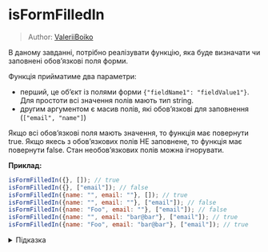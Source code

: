 # isFormFilledIn

> Author: [ValeriiBoiko](https://github.com/ValeriiBoiko)

В даному завданні, потрібно реалізувати функцію, яка буде визначати чи заповнені обовʼязкові поля форми. 

Функція прийматиме два параметри:
- перший, це обʼєкт із полями форми `{"fieldName1": "fieldValue1"}`. Для простоти всі значення полів мають тип string.
- другим аргументом є масив полів, які обовʼязкові для заповнення (`["email", "name"]`)

Якщо всі обовʼязкові поля мають значення, то функція має повернути true. Якщо якесь з обовʼязкових полів НЕ заповнене, то функція має повернути false. Стан необовʼязкових полів можна ігнорувати.

**Приклад:**

```js
isFormFilledIn({}, []); // true
isFormFilledIn({}, ["email"]); // false
isFormFilledIn({name: "", email: ""}, []); // true
isFormFilledIn({name: "", email: ""}, ["email"]); // false
isFormFilledIn({name: "Foo", email: ""}, ["email"]); // false
isFormFilledIn({name: "", email: "bar@bar"}, ["email"]); // true
isFormFilledIn({name: "Foo", email: "bar@bar"}, ["email"]); // true
```

<details>
  <summary>Підказка</summary>

___

  1) Оскільки необовʼязкові поля можна не брати до уваги, то можна використати масив обовʼязкових полів для ітерації. Якби потрібно було проводити додаткову валідацію на інших полях, то прийшлось би трансформувати обʼєкт форми в масив.

  2) Для зручнішого визначення чи відповідає поле умові, і якщо ні, то перервати процес ітерації, можна використати метод масиву [some](https://developer.mozilla.org/en-US/docs/Web/JavaScript/Reference/Global_Objects/Array/some)
</details>
